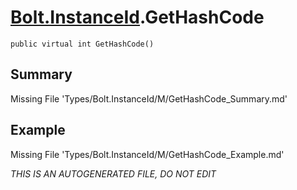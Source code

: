 # [Bolt.InstanceId](Types/Bolt.InstanceId.md).GetHashCode
`public virtual int GetHashCode()`
## Summary
Missing File 'Types/Bolt.InstanceId/M/GetHashCode_Summary.md'
## Example
Missing File 'Types/Bolt.InstanceId/M/GetHashCode_Example.md'

*THIS IS AN AUTOGENERATED FILE, DO NOT EDIT*
